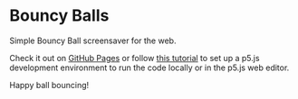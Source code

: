 # Bouncy Balls
Simple Bouncy Ball screensaver for the web.

Check it out on [GitHub Pages](https://falvamo.github.io/bouncyballs) or follow [this tutorial](https://p5js.org/tutorials/setting-up-your-environment/) to set up a p5.js development environment to run the code locally or in the p5.js web editor.

Happy ball bouncing!